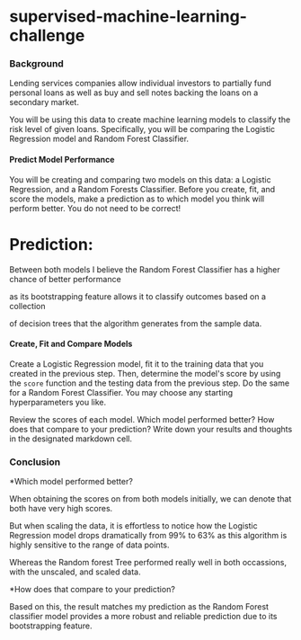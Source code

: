 # supervised-machine-learning-challenge


### Background

Lending services companies allow individual investors to partially fund personal loans as well as buy and sell notes backing the loans on a secondary market.

You will be using this data to create machine learning models to classify the risk level of given loans. Specifically, you will be comparing the Logistic Regression model and Random Forest Classifier.


#### Predict Model Performance

You will be creating and comparing two models on this data: a Logistic Regression, and a Random Forests Classifier. Before you create, fit, and score the models, make a prediction as to which model you think will perform better. You do not need to be correct!


# Prediction:

Between both models I believe the Random Forest Classifier has a higher chance of better performance

as its bootstrapping feature allows it to  classify outcomes based on a collection

of decision trees that the algorithm generates from the sample data.



#### Create, Fit and Compare Models

Create a Logistic Regression model, fit it to the training data that you created in the previous step. Then, determine the model's score by using the `score` function and the testing data from the previous step. Do the same for a Random Forest Classifier. You may choose any starting hyperparameters you like.

Review the scores of each model. Which model performed better? How does that compare to your prediction? Write down your results and thoughts in the designated markdown cell.



### Conclusion

*Which model performed better?

 When obtaining the scores on from both models initially, we can denote that both have very high scores.

 But when scaling the data, it is effortless to notice how the Logistic Regression model drops dramatically from 99% to 63% as this algorithm is highly sensitive to the range of data points.

 Whereas the Random forest Tree performed really well in both occassions, with the unscaled, and scaled data.

*How does that compare to your prediction?

Based on this, the result matches my prediction as the Random Forest classifier model provides a more robust and reliable prediction due to its bootstrapping feature.
